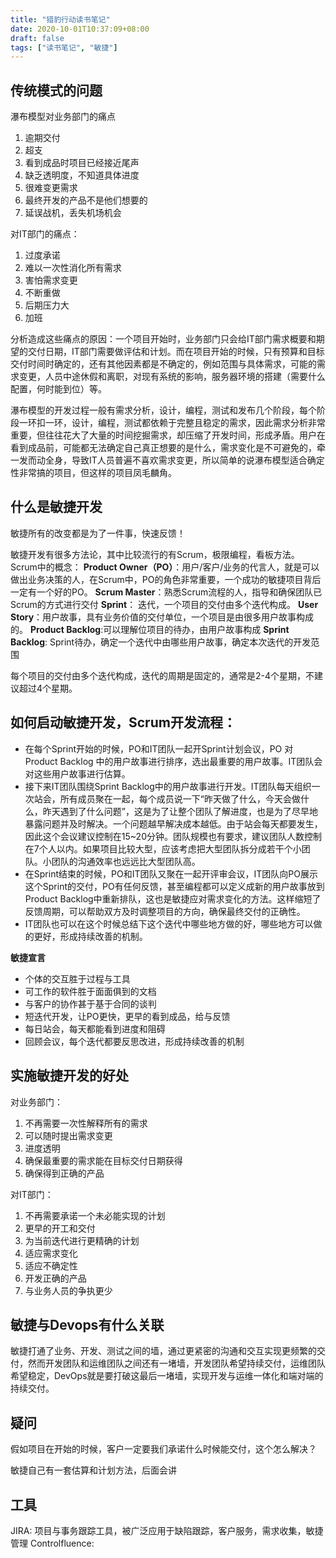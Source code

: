 ```yaml
---
title: "猎豹行动读书笔记"
date: 2020-10-01T10:37:09+08:00
draft: false
tags: ["读书笔记", "敏捷"]
---
```


## 传统模式的问题
瀑布模型对业务部门的痛点
1. 逾期交付
2. 超支
3. 看到成品时项目已经接近尾声
4. 缺乏透明度，不知道具体进度
5. 很难变更需求
6. 最终开发的产品不是他们想要的
7. 延误战机，丢失机场机会

对IT部门的痛点：
1. 过度承诺
2. 难以一次性消化所有需求
3. 害怕需求变更
4. 不断重做
5. 后期压力大
6. 加班

分析造成这些痛点的原因：一个项目开始时，业务部门只会给IT部门需求概要和期望的交付日期，IT部门需要做评估和计划。而在项目开始的时候，只有预算和目标交付时间时确定的，还有其他因素都是不确定的，例如范围与具体需求，可能的需求变更，人员中途休假和离职，对现有系统的影响，服务器环境的搭建（需要什么配置，何时能到位）等。

瀑布模型的开发过程一般有需求分析，设计，编程，测试和发布几个阶段，每个阶段一环扣一环，设计，编程，测试都依赖于完整且稳定的需求，因此需求分析非常重要，但往往花大了大量的时间挖掘需求，却压缩了开发时间，形成矛盾。用户在看到成品前，可能都无法确定自己真正想要的是什么，需求变化是不可避免的，牵一发而动全身，导致IT人员普遍不喜欢需求变更，所以简单的说瀑布模型适合确定性非常搞的项目，但这样的项目凤毛麟角。

## 什么是敏捷开发
敏捷所有的改变都是为了一件事，快速反馈！

敏捷开发有很多方法论，其中比较流行的有Scrum，极限编程，看板方法。
Scrum中的概念：
**Product Owner（PO）**：用户/客户/业务的代言人，就是可以做出业务决策的人，在Scrum中，PO的角色非常重要，一个成功的敏捷项目背后一定有一个好的PO。
**Scrum Master**：熟悉Scrum流程的人，指导和确保团队已Scrum的方式进行交付
**Sprint**： 迭代，一个项目的交付由多个迭代构成。
**User Story**：用户故事，具有业务价值的交付单位，一个项目是由很多用户故事构成的。
**Product Backlog**:可以理解位项目的待办，由用户故事构成
**Sprint Backlog**: Sprint待办，确定一个迭代中由哪些用户故事，确定本次迭代的开发范围

每个项目的交付由多个迭代构成，迭代的周期是固定的，通常是2-4个星期，不建议超过4个星期。


## 如何启动敏捷开发，Scrum开发流程：
* 在每个Sprint开始的时候，PO和IT团队一起开Sprint计划会议，PO 对 Product Backlog 中的用户故事进行排序，选出最重要的用户故事。IT团队会对这些用户故事进行估算。
* 接下来IT团队围绕Sprint Backlog中的用户故事进行开发。IT团队每天组织一次站会，所有成员聚在一起，每个成员说一下“昨天做了什么，今天会做什么，昨天遇到了什么问题”，这是为了让整个团队了解进度，也是为了尽早地暴露问题并及时解决。一个问题越早解决成本越低。由于站会每天都要发生，因此这个会议建议控制在15~20分钟。团队规模也有要求，建议团队人数控制在7个人以内。如果项目比较大型，应该考虑把大型团队拆分成若干个小团队。小团队的沟通效率也远远比大型团队高。
* 在Sprint结束的时候，PO和IT团队又聚在一起开评审会议，IT团队向PO展示这个Sprint的交付，PO有任何反馈，甚至编程都可以定义成新的用户故事放到Product Backlog中重新排队，这也是敏捷应对需求变化的方法。这样缩短了反馈周期，可以帮助双方及时调整项目的方向，确保最终交付的正确性。
* IT团队也可以在这个时候总结下这个迭代中哪些地方做的好，哪些地方可以做的更好，形成持续改善的机制。

  


**敏捷宣言**
* 个体的交互胜于过程与工具
* 可工作的软件胜于面面俱到的文档
* 与客户的协作甚于基于合同的谈判
* 短迭代开发，让PO更快，更早的看到成品，给与反馈
* 每日站会，每天都能看到进度和阻碍
* 回顾会议，每个迭代都要反思改进，形成持续改善的机制

## 实施敏捷开发的好处
对业务部门：
1. 不再需要一次性解释所有的需求
2. 可以随时提出需求变更
3. 进度透明
4. 确保最重要的需求能在目标交付日期获得
5. 确保得到正确的产品

对IT部门：

1. 不再需要承诺一个未必能实现的计划
2. 更早的开工和交付
3. 为当前迭代进行更精确的计划
4. 适应需求变化
5. 适应不确定性
6. 开发正确的产品
7. 与业务人员的争执更少

## 敏捷与Devops有什么关联
敏捷打通了业务、开发、测试之间的墙，通过更紧密的沟通和交互实现更频繁的交付，然而开发团队和运维团队之间还有一堵墙，开发团队希望持续交付，运维团队希望稳定，DevOps就是要打破这最后一堵墙，实现开发与运维一体化和端对端的持续交付。

## 疑问

假如项目在开始的时候，客户一定要我们承诺什么时候能交付，这个怎么解决？

敏捷自己有一套估算和计划方法，后面会讲

## 工具
JIRA: 项目与事务跟踪工具，被广泛应用于缺陷跟踪，客户服务，需求收集，敏捷管理
Controlfluence: 

